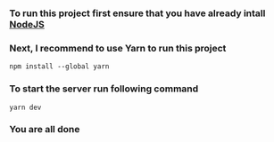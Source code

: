 ### To run this project first ensure that you have already intall [NodeJS](https://nodejs.org/en/)

### Next, I recommend to use Yarn to run this project

```
npm install --global yarn
```

### To start the server run following command

```
yarn dev
```

### You are all done
